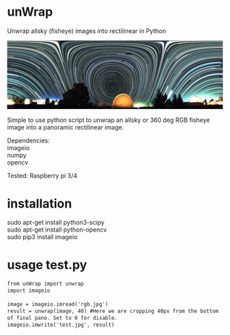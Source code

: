 # unWrap
Unwrap allsky (fisheye) images into rectilinear in Python

![](test.jpg)

Simple to use python script to unwrap an allsky or 360 deg RGB fisheye image into a panoramic rectilinear image.

Dependencies:<br>
imageio<br>
numpy<br>
opencv<br>

Tested:
Raspberry pi 3/4

# installation
sudo apt-get install python3-scipy<br>
sudo apt-get install python-opencv<br>
sudo pip3 install imageio<br>

# usage test.py
	from unWrap import unwrap
 	import imageio

 	image = imageio.imread('rgb.jpg')
 	result = unwrap(image, 40) #Here we are cropping 40px from the bottom of final pano. Set to 0 for disable.
 	imageio.imwrite('test.jpg', result)

